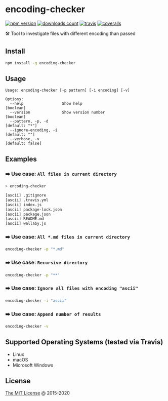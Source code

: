 # encoding-checker

[![npm version](https://badge.fury.io/js/encoding-checker.svg)](https://badge.fury.io/js/encoding-checker)
[![downloads count](https://img.shields.io/npm/dt/encoding-checker.svg)](https://www.npmjs.com/~piecioshka)
[![travis](https://img.shields.io/travis/piecioshka/encoding-checker.svg?maxAge=2592000)](https://travis-ci.org/piecioshka/encoding-checker)
[![coveralls](https://coveralls.io/repos/github/piecioshka/encoding-checker/badge.svg?branch=master)](https://coveralls.io/github/piecioshka/encoding-checker?branch=master)

🛠 Tool to investigate files with different encoding than passed

## Install

```bash
npm install -g encoding-checker
```

## Usage

```text
Usage: encoding-checker [-p pattern] [-i encoding] [-v]

Options:
  --help                 Show help                                     [boolean]
  --version              Show version number                           [boolean]
  --pattern, -p, -d                                               [default: "*"]
  --ignore-encoding, -i                                            [default: ""]
  --verbose, -v                                                 [default: false]
```

## Examples

### :arrow_right: Use case: `All files in current directory`

```bash
> encoding-checker

[ascii] .gitignore
[ascii] .travis.yml
[ascii] index.js
[ascii] package-lock.json
[ascii] package.json
[ascii] README.md
[ascii] wallaby.js
```

### :arrow_right: Use case: `All *.md files in current directory`

```bash
encoding-checker -p "*.md"
```

### :arrow_right: Use case: `Recursive directory`

```bash
encoding-checker -p "**"
```

### :arrow_right: Use case: `Ignore all files with encoding "ascii"`

```bash
encoding-checker -i "ascii"
```

### :arrow_right: Use case: `Append number of results`

```bash
encoding-checker -v
```

## Supported Operating Systems (tested via Travis)

* Linux
* macOS
* Microsoft Windows

## License

[The MIT License](http://piecioshka.mit-license.org) @ 2015-2020
